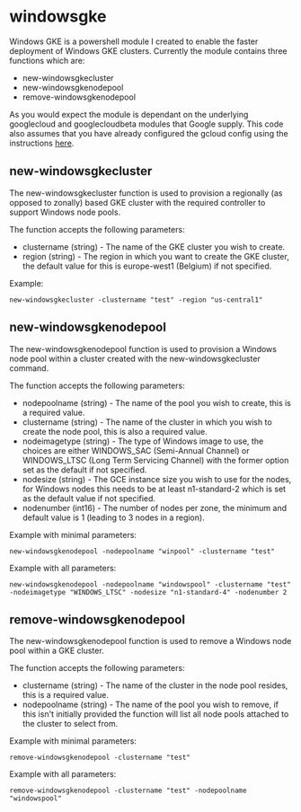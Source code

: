 # windowsgke
Windows GKE is a powershell module I created to enable the faster deployment of Windows GKE clusters.
Currently the module contains three functions which are:
- new-windowsgkecluster
- new-windowsgkenodepool
- remove-windowsgkenodepool

As you would expect the module is dependant on the underlying googlecloud and googlecloudbeta modules that Google supply. This code also assumes that you have already configured the gcloud config using the instructions [here](https://cloud.google.com/sdk/gcloud/reference/config/set).

## new-windowsgkecluster
The new-windowsgkecluster function is used to provision a regionally (as opposed to zonally) based GKE cluster with the required controller to support Windows node pools.

The function accepts the following parameters:
- clustername (string) - The name of the GKE cluster you wish to create.
- region (string) - The region in which you want to create the GKE cluster, the default value for this is europe-west1 (Belgium) if not specified.

Example:
```
new-windowsgkecluster -clustername "test" -region "us-central1"
```

## new-windowsgkenodepool
The new-windowsgkenodepool function is used to provision a Windows node pool within a cluster created with the new-windowsgkecluster command.

The function accepts the following parameters:
- nodepoolname (string) - The name of the pool you wish to create, this is a required value.
- clustername (string) - The name of the cluster in which you wish to create the node pool, this is also a required value.
- nodeimagetype (string) - The type of Windows image to use, the choices are either WINDOWS_SAC (Semi-Annual Channel) or WINDOWS_LTSC (Long Term Servicing Channel) with the former option set as the default if not specified.
- nodesize (string) - The GCE instance size you wish to use for the nodes, for Windows nodes this needs to be at least n1-standard-2 which is set as the default value if not specified.
- nodenumber (int16) - The number of nodes per zone, the minimum and default value is 1 (leading to 3 nodes in a region).

Example with minimal parameters:
```
new-windowsgkenodepool -nodepoolname "winpool" -clustername "test"
```

Example with all parameters:
```
new-windowsgkenodepool -nodepoolname "windowspool" -clustername "test" -nodeimagetype "WINDOWS_LTSC" -nodesize "n1-standard-4" -nodenumber 2
```

## remove-windowsgkenodepool
The new-windowsgkenodepool function is used to remove a Windows node pool within a GKE cluster.

The function accepts the following parameters:
- clustername (string) - The name of the cluster in the node pool resides, this is a required value.
- nodepoolname (string) - The name of the pool you wish to remove, if this isn't initially provided the function will list all node pools attached to the cluster to select from.

Example with minimal parameters:
```
remove-windowsgkenodepool -clustername "test"
```

Example with all parameters:
```
remove-windowsgkenodepool -clustername "test" -nodepoolname "windowspool"
```
